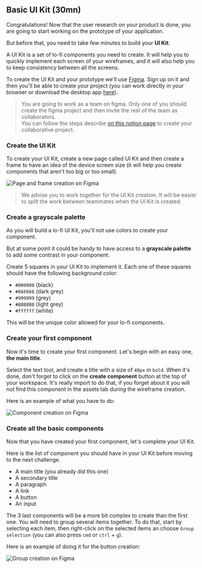 ## Basic UI Kit (30mn)

Congratulations! Now that the user research on your product is done, you are going to start working on the prototype of your application.

But before that, you need to take few minutes to build your **UI Kit**.

A UI Kit is a set of lo-fi components you need to create. It will help you to quickly implement each screen of your wireframes, and it will also help you to keep consistency between all the screens.

To create the UI Kit and your prototype we'll use [Figma](https://www.figma.com/). Sign up on it and then you'll be able to create your project (you can work directly in your browser or download the desktop app [here](https://www.figma.com/downloads/)).

> You are going to work as a team on figma. Only one of you should create the figma project and then invite the rest of the team as collaborators.<br>You can follow the steps describe [on this notion page](https://www.notion.so/Give-edit-access-to-a-Figma-file-e6a2a3d9dce342a7b824e0f71cde9035) to create your collaborative project.

### Create the UI Kit

To create your UI Kit, create a new page called UI Kit and then create a frame to have an idea of the device screen size (it will help you create components that aren't too big or too small).

![Page and frame creation on Figma](https://raw.githubusercontent.com/lewagon/fullstack-images/master/frontend/pds_basic_ui_kit_creation.gif)

> We advise you to work together for the UI Kit creation. It will be easier to split the work between teammates when the UI Kit is created.

### Create a grayscale palette

As you will build a lo-fi UI Kit, you'll not use colors to create your component.

But at some point it could be handy to have access to a **grayscale palette** to add some contrast in your component.

Create 5 squares in your UI Kit to implement it. Each one of these squares should have the following background color:

- `#000000` (black)
- `#666666` (dark grey)
- `#999999` (grey)
- `#B8B8B8` (light grey)
- `#ffffff` (white)

This will be the unique color allowed for your lo-fi components.

### Create your first component

Now it's time to create your first component. Let's begin with an easy one, **the main title**.

Select the text tool, and create a title with a size of `48px` in `bold`. When it's done, don't forget to click on the **create component** button at the top of your workspace. It's really import to do that, if you forget about it you will not find this component in the assets tab during the wireframe creation.

Here is an example of what you have to do:

![Component creation on Figma](https://raw.githubusercontent.com/lewagon/fullstack-images/master/frontend/pds_basic_ui_kit_component_creation.gif)

### Create all the basic components

Now that you have created your first component, let's complete your UI Kit.

Here is the list of component you should have in your UI Kit before moving to the next challenge.

- A main title (you already did this one)
- A secondary title
- A paragraph
- A link
- A button
- An input

The 3 last components will be a more bit complex to create than the first one. You will need to group several items together. To do that, start by selecting each item, then right-click on the selected items an choose `Group selection` (you can also press `cmd` or `ctrl` + `g`).

Here is an example of doing it for the button creation:

![Group creation on Figma](https://raw.githubusercontent.com/lewagon/fullstack-images/master/frontend/pds_basic_ui_kit_group_creation.gif)
